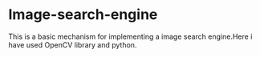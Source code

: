 # Image-search-engine
This is a basic mechanism for implementing a image search engine.Here i have used OpenCV library and python.
